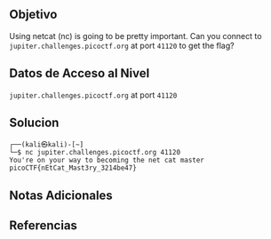 ## Objetivo

Using netcat (nc) is going to be pretty important. Can you connect to `jupiter.challenges.picoctf.org` at port `41120` to get the flag?

## Datos de Acceso al Nivel

`jupiter.challenges.picoctf.org` at port `41120`
## Solucion

```
┌──(kali㉿kali)-[~]
└─$ nc jupiter.challenges.picoctf.org 41120                                       
You're on your way to becoming the net cat master
picoCTF{nEtCat_Mast3ry_3214be47}

```
## Notas Adicionales



## Referencias
